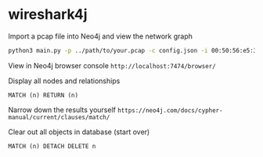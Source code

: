 # wireshark4j
Import a pcap file into Neo4j and view the network graph

```bash
python3 main.py -p ../path/to/your.pcap -c config.json -i 00:50:56:e5:33:52
```

View in Neo4j browser console `http://localhost:7474/browser/`

Display all nodes and relationships

```
MATCH (n) RETURN (n)
```

Narrow down the results yourself `https://neo4j.com/docs/cypher-manual/current/clauses/match/`

Clear out all objects in database (start over)
```
MATCH (n) DETACH DELETE n
```
